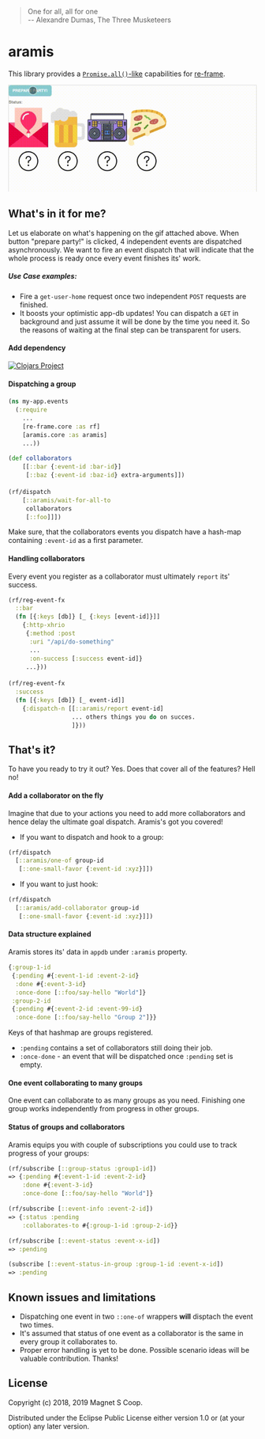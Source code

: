 > One for all, all for one  <br>
> -- Alexandre Dumas, The Three Musketeers

# aramis

This library provides a 
[`Promise.all()`-like](https://developer.mozilla.org/en-US/docs/Web/JavaScript/Reference/Global_Objects/Promise/all)
capabilities for [re-frame](https://clojars.org/re-frame).

![Demo gif  1](/resources/demo/demo1.gif)

## What's in it for me?

Let us elaborate on what's happening on the gif attached above. When button "prepare party!" is clicked, 
4 independent events are dispatched asynchronously. We want to fire an event dispatch that will indicate that the whole
process is ready once every event finishes its' work.
 
##### Use Case examples:
- Fire a `get-user-home` request once two independent `POST` requests are finished.
- It boosts your optimistic app-db updates! You can dispatch a `GET` in background and just assume it will be done by 
the time you need it. So the reasons of waiting at the final step can be transparent for users.   

#### Add dependency

[![Clojars Project](https://img.shields.io/clojars/v/aramis.svg)](https://clojars.org/aramis)

#### Dispatching a group

```clj
(ns my-app.events
  (:require
    ...
    [re-frame.core :as rf]
    [aramis.core :as aramis]
    ...))
```

```cljs
(def collaborators
    [[::bar {:event-id :bar-id}]
     [::baz {:event-id :baz-id} extra-arguments]])

(rf/dispatch
    [::aramis/wait-for-all-to
     collaborators
     [::foo]]])
```

Make sure, that the collaborators events you dispatch have a hash-map containing `:event-id` as a first parameter.

#### Handling collaborators

Every event you register as a collaborator must ultimately `report` its' success.

```cljs
(rf/reg-event-fx
  ::bar
  (fn [{:keys [db]} [_ {:keys [event-id]}]]
    {:http-xhrio
     {:method :post
      :uri "/api/do-something"
      ...
      :on-success [:success event-id]}
     ...}))

(rf/reg-event-fx
  :success
  (fn [{:keys [db]} [_ event-id]]
    {:dispatch-n [[::aramis/report event-id]
                  ... others things you do on succes.
                  ]}))
```

## That's it?

To have you ready to try it out? Yes. Does that cover all of the features? Hell no!

#### Add a collaborator on the fly

Imagine that due to your actions you need to add more collaborators and hence delay the ultimate goal dispatch.
Aramis's got you covered!

- If you want to dispatch and hook to a group: 
```cljs
(rf/dispatch
  [::aramis/one-of group-id
   [::one-small-favor {:event-id :xyz}]])
```

- If you want to just hook:
```cljs
(rf/dispatch
  [::aramis/add-collaborator group-id
   [::one-small-favor {:event-id :xyz}]])
```

#### Data structure explained

Aramis stores its' data in `appdb` under `:aramis` property.

```cljs
{:group-1-id
 {:pending #{:event-1-id :event-2-id}
  :done #{:event-3-id}
  :once-done [::foo/say-hello "World"]}
 :group-2-id
 {:pending #{:event-2-id :event-99-id}
  :once-done [::foo/say-hello "Group 2"]}}
  ```
Keys of that hashmap are groups registered. 
- `:pending` contains a set of collaborators still doing their job. 
- `:once-done` - an event that will be dispatched once `:pending` set is empty.

#### One event collaborating to many groups

One event can collaborate to as many groups as you need. Finishing one group works
independently from progress in other groups.
 
#### Status of groups and collaborators


Aramis equips you with couple of subscriptions you could use to track progress of your groups:
 
```cljs
(rf/subscribe [::group-status :group1-id])
=> {:pending #{:event-1-id :event-2-id}
    :done #{:event-3-id}
    :once-done [::foo/say-hello "World"]}
```

```cljs
(rf/subscribe [::event-info :event-2-id])
=> {:status :pending
    :collaborates-to #{:group-1-id :group-2-id}}
```

```cljs
(rf/subscribe [::event-status :event-x-id])
=> :pending
```

```cljs
(subscribe [::event-status-in-group :group-1-id :event-x-id])
=> :pending
```

## Known issues and limitations

- Dispatching one event in two `::one-of` wrappers **will** disptach the event two times.
- It's assumed that status of one event as a collaborator is the same in every group it collaborates to.
- Proper error handling is yet to be done. Possible scenario ideas will be valuable contribution. Thanks! 

## License

Copyright (c) 2018, 2019 Magnet S Coop.

Distributed under the Eclipse Public License either version 1.0 or (at
your option) any later version.
